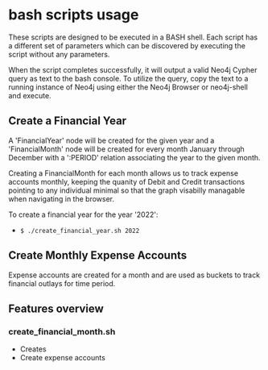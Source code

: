 # bash scripts usage
These scripts are designed to be executed in a BASH shell. Each script has a different set of parameters which can be discovered by executing the script without any parameters.

When the script completes successfully, it will output a valid Neo4j Cypher query as text to the bash console.  To utilize the query, copy the text to a running instance of Neo4j using either the Neo4j Browser or neo4j-shell and execute.

## Create a Financial Year
A 'FinancialYear' node will be created for the given year and a 'FinancialMonth' node will be created for every month January through December with a ':PERIOD' relation associating the year to the given month.

Creating a FinancialMonth for each month allows us to track expense accounts monthly, keeping the quanity of Debit and Credit transactions pointing to any individual minimal so that the graph visabilly managable when navigating in the browser.

To create a financial year for the year '2022':
- `$ ./create_financial_year.sh 2022`


## Create Monthly Expense Accounts
Expense accounts are created for a month and are used as buckets to track financial outlays for  time period.  

## Features overview
### create_financial_month.sh
- Creates 
- Create expense accounts 
